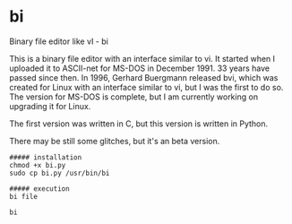 # bi
Binary file editor like vI - bi

This is a binary file editor with an interface similar to vi. It started when I uploaded it to ASCII-net for MS-DOS in December 1991. 33 years have passed since then. In 1996, Gerhard Buergmann released bvi, which was created for Linux with an interface similar to vi, but I was the first to do so. The version for MS-DOS is complete, but I am currently working on upgrading it for Linux.

The first version was written in C, but this version is written in Python.

There may be still some glitches, but it's an beta version.

```
##### installation
chmod +x bi.py
sudo cp bi.py /usr/bin/bi

##### execution
bi file

bi
